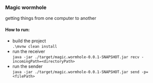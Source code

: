 ### Magic wormhole

getting things from one computer to another

#### How to run:

- build the project  
`.\mvnw clean install`
- run the receiver  
`java -jar ./target/magic.wormhole-0.0.1-SNAPSHOT.jar recv -incomingPath=<directoryPath>`
- run the sender  
`java -jar ./target/magic.wormhole-0.0.1-SNAPSHOT.jar send -p=<filePath>`

